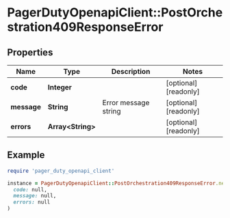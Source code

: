 # PagerDutyOpenapiClient::PostOrchestration409ResponseError

## Properties

| Name | Type | Description | Notes |
| ---- | ---- | ----------- | ----- |
| **code** | **Integer** |  | [optional][readonly] |
| **message** | **String** | Error message string | [optional][readonly] |
| **errors** | **Array&lt;String&gt;** |  | [optional][readonly] |

## Example

```ruby
require 'pager_duty_openapi_client'

instance = PagerDutyOpenapiClient::PostOrchestration409ResponseError.new(
  code: null,
  message: null,
  errors: null
)
```


